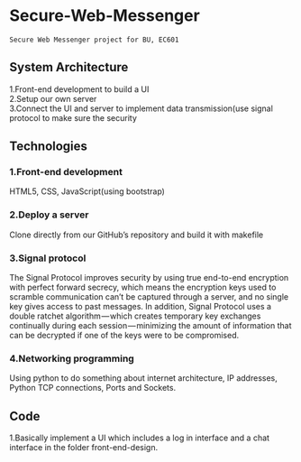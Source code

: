 # Secure-Web-Messenger
    Secure Web Messenger project for BU, EC601
## System Architecture
1.Front-end development to build a UI<br>
2.Setup our own server<br>
3.Connect the UI and server to implement data transmission(use signal protocol to make sure the security
## Technologies
### 1.Front-end development
HTML5, CSS, JavaScript(using bootstrap)
### 2.Deploy a server
Clone directly from our GitHub’s repository and build it with makefile
### 3.Signal protocol
The Signal Protocol improves security by using true end-to-end encryption with perfect forward secrecy, which means the encryption keys used to scramble communication can’t be captured through a server, and no single key gives access to past messages. In addition, Signal Protocol uses a double ratchet algorithm — which creates temporary key exchanges continually during each session — minimizing the amount of information that can be decrypted if one of the keys were to be compromised.
### 4.Networking programming
Using python to do something about internet architecture, IP addresses, Python TCP connections, Ports and Sockets.
## Code
1.Basically implement a UI which includes a log in interface and a chat interface in the folder front-end-design.
